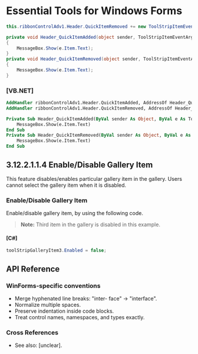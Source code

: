 <!--
source: image
domain: syncfusion-sdk
task: pdf-ocr-to-markdown
language: en (keep original; do not translate)
source_filename: page_1815.jpeg
document_name: tools
page_number: 1815
page_id: tools#page_1815
product: Syncfusion Winforms
version: 11.4.0.26
timestamp: 2025-08-09T09:16:52Z
fidelity: lossless
-->

# Essential Tools for Windows Forms

```csharp
this.ribbonControlAdv1.Header.QuickItemRemoved += new ToolStripItemEventHandler(Header_QuickItemRemoved);
```

```csharp
private void Header_QuickItemAdded(object sender, ToolStripItemEventArgs e)
{
    MessageBox.Show(e.Item.Text);
}
private void Header_QuickItemRemoved(object sender, ToolStripItemEventArgs e)
{
    MessageBox.Show(e.Item.Text);
}
```

### [VB.NET]

```vb
AddHandler ribbonControlAdv1.Header.QuickItemAdded, AddressOf Header_QuickItemAdded
AddHandler ribbonControlAdv1.Header.QuickItemRemoved, AddressOf Header_QuickItemRemoved
```

```vb
Private Sub Header_QuickItemAdded(ByVal sender As Object, ByVal e As ToolStripItemEventArgs)
    MessageBox.Show(e.Item.Text)
End Sub
Private Sub Header_QuickItemRemoved(ByVal sender As Object, ByVal e As ToolStripItemEventArgs)
    MessageBox.Show(e.Item.Text)
End Sub
```

## 3.12.2.1.1.4 Enable/Disable Gallery Item

This feature disables/enables particular gallery item in the gallery. Users cannot select the gallery item when it is disabled.

### Enable/Disable Gallery Item

Enable/disable gallery item, by using the following code.

> **Note:** Third item in the gallery is disabled in this example.

#### [C#]

```csharp
toolStripGalleryItem3.Enabled = false;
```

## API Reference

### WinForms-specific conventions

- Merge hyphenated line breaks: "inter- face" -> "interface".
- Normalize multiple spaces.
- Preserve indentation inside code blocks.
- Treat control names, namespaces, and types exactly.

### Cross References

- See also: [unclear].

<!-- tags: [Syncfusion, WinForms, gallery, enable/disable, ribbon control] keywords: [ribbonControlAdv1, toolStripGalleryItem, gallery item, QuickItemAdded, QuickItemRemoved, ToolStripItemEventHandler, enable, disable, UI] -->